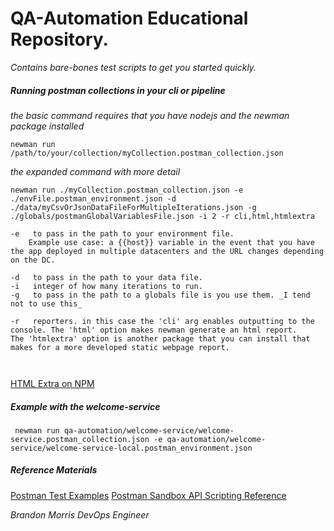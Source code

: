 # QA-Automation Educational Repository. 
_Contains bare-bones test scripts to get you started quickly._ 

##### Running postman collections in your cli or pipeline

_the basic command requires that you have nodejs and the newman package installed_
```
newman run /path/to/your/collection/myCollection.postman_collection.json
```

_the expanded command with more detail_
```
newman run ./myCollection.postman_collection.json -e ./envFile.postman_environment.json -d ./data/myCsvOrJsonDataFileForMultipleIterations.json -g ./globals/postmanGlobalVariablesFile.json -i 2 -r cli,html,htmlextra
```

```
-e   to pass in the path to your environment file. 
    Example use case: a {{host}} variable in the event that you have the app deployed in multiple datacenters and the URL changes depending on the DC.

-d   to pass in the path to your data file.
-i   integer of how many iterations to run. 
-g   to pass in the path to a globals file is you use them. _I tend not to use this_ 

-r   reporters. in this case the 'cli' arg enables outputting to the console. The 'html' option makes newman generate an html report. 
The 'htmlextra' option is another package that you can install that makes for a more developed static webpage report. 



```

[HTML Extra on NPM](https://www.npmjs.com/package/newman-reporter-htmlextra)


##### Example with the welcome-service

```
 newman run qa-automation/welcome-service/welcome-service.postman_collection.json -e qa-automation/welcome-service/welcome-service-local.postman_environment.json 

```

##### Reference Materials

[Postman Test Examples](https://learning.postman.com/docs/writing-scripts/script-references/test-examples/)
[Postman Sandbox API Scripting Reference](https://learning.postman.com/docs/writing-scripts/script-references/postman-sandbox-api-reference/)



_Brandon Morris_ 
_DevOps Engineer_ 